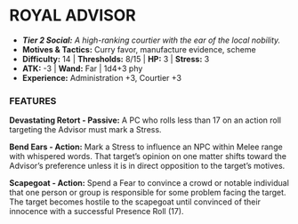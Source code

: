 # ROYAL ADVISOR

- ***Tier 2 Social:*** *A high-ranking courtier with the ear of the local nobility.*
- **Motives & Tactics:** Curry favor, manufacture evidence, scheme
- **Difficulty:** 14 | **Thresholds:** 8/15 | **HP:** 3 | **Stress:** 3
- **ATK:** -3 | **Wand:** Far | 1d4+3 phy
- **Experience:** Administration +3, Courtier +3

### FEATURES

**Devastating Retort - Passive:** A PC who rolls less than 17 on an action roll targeting the Advisor must mark a Stress.

**Bend Ears - Action:** Mark a Stress to influence an NPC within Melee range with whispered words. That target’s opinion on one matter shifts toward the Advisor’s preference unless it is in direct opposition to the target’s motives.

**Scapegoat - Action:** Spend a Fear to convince a crowd or notable individual that one person or group is responsible for some problem facing the target. The target becomes hostile to the scapegoat until convinced of their innocence with a successful Presence Roll (17).
